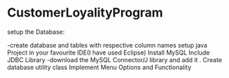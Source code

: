 # CustomerLoyalityProgram
setup the Database:

-create database and tables with respective column names
setup java Project in your favourite IDE(I have used Eclipse)
Install MySQL
Include JDBC Library
-download the MySQL Connector/J library and add it .
Create database utility class
Implement Menu Options and Functionality
